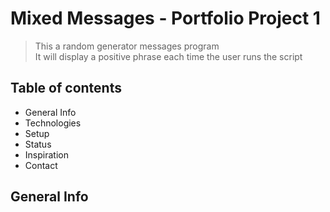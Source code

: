 # Mixed Messages - Portfolio Project 1

> This a random generator messages program <br>
> It will display a positive phrase each time the user runs the script

## Table of contents

* General Info
* Technologies
* Setup
* Status
* Inspiration
* Contact

## General Info

